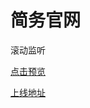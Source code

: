 # 简务官网
滚动监听

[点击预览](https://besswang.github.io/jianWuView/index.html)

[上线地址](http://www.jianwu.im/)
